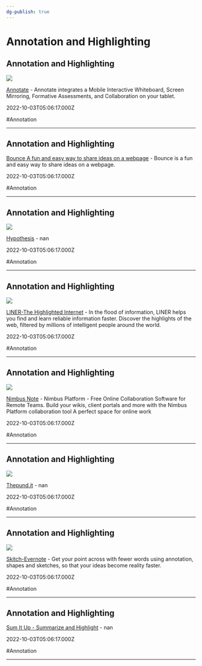 ```yaml
---
dg-publish: true
---
```


# Annotation and Highlighting

## Annotation and Highlighting

![](https://annotate.net/resources/siteimages/logo1.png)

[Annotate](https://annotate.net) - Annotate integrates a Mobile Interactive Whiteboard, Screen Mirroring, Formative Assessments, and Collaboration on your tablet.

2022-10-03T05:06:17.000Z

#Annotation

---

## Annotation and Highlighting

[Bounce A fun and easy way to share ideas on a webpage](https://www.bounceapp.com) - Bounce is a fun and easy way to share ideas on a webpage.

2022-10-03T05:06:17.000Z

#Annotation

---

## Annotation and Highlighting

![](https://d242fdlp0qlcia.cloudfront.net/uploads/2020/05/25133654/HypothesisFeaturedDefault.png)

[Hypothesis](https://hypothes.is) - nan

2022-10-03T05:06:17.000Z

#Annotation

---

## Annotation and Highlighting

![](https://getliner.com/landing/image/og_image.jpg)

[LINER-The Highlighted Internet](https://getliner.com) - In the flood of information, LINER helps you find and learn reliable information faster. Discover the highlights of the web, filtered by millions of intelligent people around the world.

2022-10-03T05:06:17.000Z

#Annotation

---

## Annotation and Highlighting

![](https://nimbusweb.me/wp-content/uploads/2022/11/preview-note.jpg)

[Nimbus Note](https://nimbusweb.me) - Nimbus Platform - Free Online Collaboration Software for Remote Teams. Build your wikis, client portals and more with the Nimbus Platform collaboration tool  A perfect space for online work

2022-10-03T05:06:17.000Z

#Annotation

---

## Annotation and Highlighting

![](https://thepund.it/wp-content/uploads/2014/11/Pundit-Animal-Farm.jpg)

[Thepund.it](https://thepund.it) - nan

2022-10-03T05:06:17.000Z

#Annotation

---

## Annotation and Highlighting

![](https://images.prismic.io/evernote/509c3ac6-646c-4873-910b-38864d186ee9_og-image.png)

[Skitch-Evernote](https://evernote.com/skitch) - Get your point across with fewer words using annotation, shapes and sketches, so that your ideas become reality faster.

2022-10-03T05:06:17.000Z

#Annotation

---

## Annotation and Highlighting

[Sum It Up - Summarize and Highlight](https://rachitgulati.com/sum-it-up) - nan

2022-10-03T05:06:17.000Z

#Annotation

---
